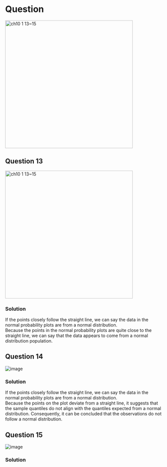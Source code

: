 # Question
<img width="409" alt="ch10 1 13~15" src="https://github.com/user-attachments/assets/77b8789a-de41-436d-986f-79960b3c107d"/>


## Question 13
<img width="409" alt="ch10 1 13~15" src="https://github.com/user-attachments/assets/1151e9be-84ac-4688-b7a5-6c18886497f9"/>



### Solution

If the points closely follow the straight line, we can say the data in the normal probability plots are from a normal distribution.  
Because the points in the normal probability plots are quite close to the straight line, we can say that the data appears to come from a normal distribution population.  


## Question 14
![image](https://github.com/user-attachments/assets/9532d64d-a9b9-4430-bd02-3830b7443429)

### Solution

If the points closely follow the straight line, we can say the data in the normal probability plots are from a normal distribution.  
Because the points on the plot deviate from a straight line, it suggests that the sample quantiles do not align with the quantiles expected from a normal distribution. Consequently, it can be concluded that the observations do not follow a normal distribution.

## Question 15
![image](https://github.com/user-attachments/assets/2857118e-ea77-4e2c-8642-1fa1a64408b6)

### Solution
